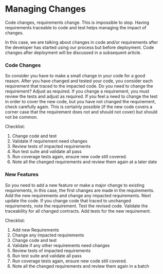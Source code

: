 # Managing Changes

Code changes, requirements change. This is impossible to stop. Having requirements traceable to code and test helps managing the impact of changes.

In this case, we are talking about changes in code and/or requirements after the developer has started using our process but before deployment. Code changes after deployment will be discussed in a subsequent article.

### Code Changes

So consider you have to make a small change in your code for a good reason.  After you have changed and tested your code, you consider each requirement that traced to the impacted code.  Do you need to change the requirement? Adjust as required. If you change a requirement, you must review the tests and adjust as required.  If you feel a need to change the test in order to cover the new code, but you have not changed the requirement, check carefully again. This is certainly possible \(if the new code covers a corner case that the requirement does not and should not cover\) but should not be common.

Checklist:

1. Change code and test
2. Validate if requirement need changes
3. Review tests of impacted requirements
4. Run test suite and validate all pass
5. Run coverage tests again, ensure new code still covered.
6. Note all the changed requirements and review them again at a later date

### New Features

So you need to add a new feature or make a major change to existing requirements, in this case, the first changes are made in the requirements.  Add the new requirements and change any impacted requirements. Next update the code. If you change code that traced to unchanged requirements, note the requirement. Test the revised code. Validate the traceability for all changed contracts. Add tests for the new requirement.

Checklist:

1. Add new Requirements
2. Change any impacted requirements
3. Change code and test
4. Validate if any other requirements need changes
5. Review tests of impacted requirements
6. Run test suite and validate all pass
7. Run coverage tests again, ensure new code still covered.
8. Note all the changed requirements and review them again in a batch

